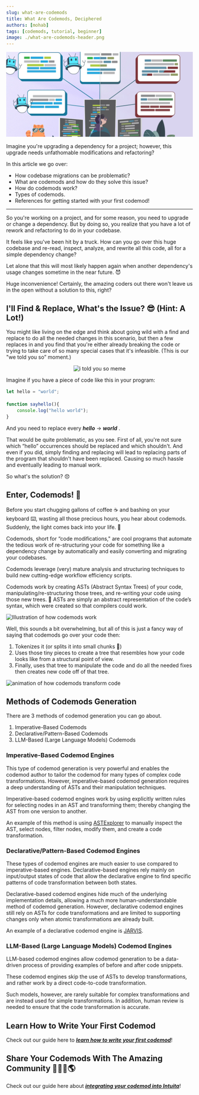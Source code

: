 ```yaml
---
slug: what-are-codemods
title: What Are Codemods, Deciphered
authors: [mohab]
tags: [codemods, tutorial, beginner]
image: ./what-are-codemods-header.png
---
```


![What Are Codemods](./what-are-codemods-header.png)

Imagine you're upgrading a dependency for a project; however, this upgrade needs unfathomable modifications and refactoring?

In this article we go over:
- How codebase migrations can be problematic?
- What are codemods and how do they solve this issue?
- How do codemods work?
- Types of codemods.
- References for getting started with your first codemod!

<!--truncate-->

---


So you're working on a project, and for some reason, you need to upgrade or change a dependency. But by doing so, you realize that you have a lot of rework and refactoring to do in your codebase.

It feels like you've been hit by a truck. How can you go over this huge codebase and re-read, inspect, analyze, and rewrite all this code, all for a simple dependency change?

Let alone that this will most likely happen again when another dependency's usage changes sometime in the near future. 😈

Huge inconvenience! Certainly, the amazing coders out there won't leave us in the open without a solution to this, right?

## I'll Find & Replace, What's the Issue? 😎 (Hint: A Lot!)

You might like living on the edge and think about going wild with a find and replace to do all the needed changes in this scenario, but then a few replaces in and you find that you're either already breaking the code or trying to take care of so many special cases that it's infeasible. (This is our "we told you so” moment.)

<p align="center"><img src="/img/i-told-you-so.gif" alt="i told you so meme" /></p>

Imagine if you have a piece of code like this in your program:

```jsx
let hello = "world";

function sayhello(){
    console.log("hello world");
}

```

And you need to replace every ***hello*** → ***world*** .

That would be quite problematic, as you see. First of all, you're not sure which “hello” occurrences should be replaced and which shouldn't. And even if you did, simply finding and replacing will lead to replacing parts of the program that shouldn't have been replaced. Causing so much hassle and eventually leading to manual work.

So what's the solution? 😞


## Enter, Codemods! 🥳

Before you start chugging gallons of coffee ☕ and bashing on your keyboard ⌨️, wasting all those precious hours, you hear about codemods. Suddenly, the light comes back into your life. 🌟

Codemods, short for “code modifications," are cool programs that automate the tedious work of re-structuring your code for something like a dependency change by automatically and easily converting and migrating your codebases.

Codemods leverage (very) mature analysis and structuring techniques to build new cutting-edge workflow efficiency scripts.

Codemods work by creating ASTs (Abstract Syntax Trees) of your code, manipulating/re-structuring those trees, and re-writing your code using those new trees. 🌲 ASTs are simply an abstract representation of the code’s syntax, which were created so that compilers could work.

![Illustration of how codemods work](/img/blog/what-are-codemods/1.png)


Well, this sounds a bit overwhelming, but all of this is just a fancy way of saying that codemods go over your code then:
1. Tokenizes it (or splits it into small chunks 🍪)
2. Uses those tiny pieces to create a tree that resembles how your code looks like from a structural point of view.
3. Finally, uses that tree to manipulate the code and do all the needed fixes then creates new code off of that tree.

![animation of how codemods transform code](/img/blog/what-are-codemods/2.gif)

## Methods of Codemods Generation

There are 3 methods of codemod generation you can go about.

1. Imperative-Based Codemods
2. Declarative/Pattern-Based Codemods
3. LLM-Based (Large Language Models) Codemods

### Imperative-Based Codemod Engines

This type of codemod generation is very powerful and enables the codemod author to tailor the codemod for many types of complex code transformations. However, imperative-based codemod generation requires a deep understanding of ASTs and their manipulation techniques.

Imperative-based codemod engines work by using explicitly written rules for selecting nodes in an AST and transforming them; thereby changing the AST from one version to another.

An example of this method is using [ASTExplorer](https://astexplorer.net/) to manually inspect the AST, select nodes, filter nodes, modify them, and create a code transformation.

### Declarative/Pattern-Based Codemod Engines

These types of codemod engines are much easier to use compared to imperative-based engines. Declarative-based engines rely mainly on input/output states of code that allow the declarative engine to find specific patterns of code transformation between both states.

Declarative-based codemod engines hide much of the underlying implementation details, allowing a much more human-understandable method of codemod generation. However, declarative codemod engines still rely on ASTs for code transformations and are limited to supporting changes only when atomic transformations are already built.

An example of a declarative codemod engine is [JARVIS](https://rajasegar.github.io/jarvis/).

### LLM-Based (Large Language Models) Codemod Engines

LLM-based codemod engines allow codemod generation to be a data-driven process of providing examples of before and after code snippets.

These codemod engines skip the use of ASTs to develop transformations, and rather work by a direct code-to-code transformation.

Such models, however, are rarely suitable for complex transformations and are instead used for simple transformations. In addition, human review is needed to ensure that the code transformation is accurate.

## Learn How to Write Your First Codemod

Check out our guide here to ***[learn how to write your first codemod](#)***!

## Share Your Codemods With The Amazing Community 👩🏽‍💻🌎

Check out our guide here about ***[integrating your codemod into Intuita](/docs/codemod-registry/importing-codemods)***!